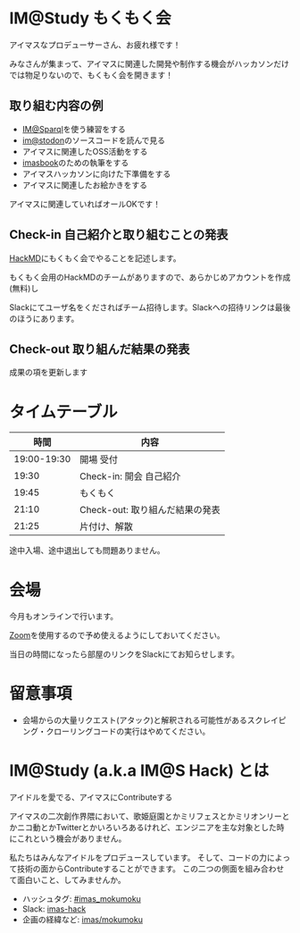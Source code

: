 # IM@Study もくもく会

アイマスなプロデューサーさん、お疲れ様です！

みなさんが集まって、アイマスに関連した開発や制作する機会がハッカソンだけでは物足りないので、もくもく会を開きます！

## 取り組む内容の例

- [IM@Sparql](https://sparql.crssnky.xyz/imas/)を使う練習をする
- [im@stodon](https://github.com/imas/mastodon)のソースコードを読んで見る
- アイマスに関連したOSS活動をする
- [imasbook](https://github.com/imas/imasbook)のための執筆をする
- アイマスハッカソンに向けた下準備をする
- アイマスに関連したお絵かきをする

アイマスに関連していればオールOKです！

## Check-in 自己紹介と取り組むことの発表

[HackMD](https://hackmd.io/)にもくもく会でやることを記述します。

もくもく会用のHackMDのチームがありますので、あらかじめアカウントを作成(無料)し

Slackにてユーザ名をくださればチーム招待します。Slackへの招待リンクは最後のほうにあります。

## Check-out 取り組んだ結果の発表

成果の項を更新します

# タイムテーブル

| 時間        | 内容                            |
| ----------- | ------------------------------- |
| 19:00-19:30 | 開場 受付                       |
| 19:30       | Check-in: 開会 自己紹介         |
| 19:45       | もくもく                        |
| 21:10       | Check-out: 取り組んだ結果の発表 |
| 21:25       | 片付け、解散                    |

途中入場、途中退出しても問題ありません。

# 会場

今月もオンラインで行います。

[Zoom](https://zoom.us/jp-jp/meetings.html)を使用するので予め使えるようにしておいてください。

当日の時間になったら部屋のリンクをSlackにてお知らせします。

# 留意事項

- 会場からの大量リクエスト(アタック)と解釈される可能性があるスクレイピング・クローリングコードの実行はやめてください。

# IM@Study (a.k.a IM@S Hack) とは

アイドルを愛でる、アイマスにContributeする

アイマスの二次創作界隈において、歌姫庭園とかミリフェスとかミリオンリーとかニコ動とかTwitterとかいろいろあるけれど、エンジニアを主な対象とした時にこれという機会がありません。

私たちはみんなアイドルをプロデュースしています。 そして、コードの力によって技術の面からContributeすることができます。 この二つの側面を組み合わせて面白いこと、してみませんか。

- ハッシュタグ: [\#imas_mokumoku](https://twitter.com/hashtag/imas_mokumoku?src=hash)
- Slack: [imas-hack](https://imas-hack.herokuapp.com)
- 企画の経緯など: [imas/mokumoku](https://github.com/imas/mokumoku)
